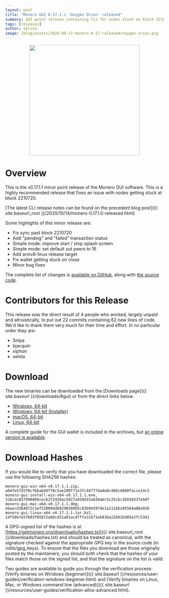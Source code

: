 ```yaml
---
layout: post
title: "Monero GUI 0.17.1.1 'Oxygen Orion' released"
summary: GUI point release containing fix for nodes stuck on block 2210720
tags: [releases]
author: selsta
image: /blog/assets/2020-09-17-monero-0.17-released/oxygen-orion.png
---
```


<div align="center">
    <img src="{{ page.image }}" width="350px">
</div>

# Overview

This is the v0.17.1.1 minor point release of the Monero GUI software. This is a highly recommended release that fixes an issue with nodes getting stuck at block 2210720.

[The latest CLI release notes can be found on the precedent blog post]({{ site.baseurl_root }}/2020/10/14/monero-0.17.1.0-released.html)

Some highlights of this minor release are:

- Fix sync past block 2210720
- Add "pending" and "failed" transaction status
- Simple mode: improve start / stop splash screen
- Simple mode: set default out peers to 16
- Add armv8-linux release target
- Fix wallet getting stuck on close
- Minor bug fixes

The complete list of changes is [available on GitHub](https://github.com/monero-project/monero-gui/compare/v0.17.1.0...v0.17.1.1), along with [the source code](https://github.com/monero-project/monero-gui/tree/v0.17.1.1).

# Contributors for this Release

This release was the direct result of 4 people who worked, largely unpaid and altruistically, to put out 22 commits containing 62 new lines of code. We'd like to thank them very much for their time and effort. In no particular order they are:

- Snipa
- bjacquin
- xiphon
- selsta

# Download

The new binaries can be downloaded from the [Downloads page]({{ site.baseurl }}/downloads/#gui) or from the direct links below.

- [Windows, 64-bit](https://downloads.getmonero.org/gui/monero-gui-win-x64-v0.17.1.1.zip)
- [Windows, 64-bit (Installer)](https://downloads.getmonero.org/gui/monero-gui-install-win-x64-v0.17.1.1.exe)
- [macOS, 64-bit](https://downloads.getmonero.org/gui/monero-gui-mac-x64-v0.17.1.1.dmg)
- [Linux, 64-bit](https://downloads.getmonero.org/gui/monero-gui-linux-x64-v0.17.1.1.tar.bz2)

A complete guide for the GUI wallet is included in the archives, but [an online version is available](https://github.com/monero-ecosystem/monero-GUI-guide/blob/master/monero-GUI-guide.md).

# Download Hashes

If you would like to verify that you have downloaded the correct file, please use the following SHA256 hashes:

```
monero-gui-win-x64-v0.17.1.1.zip, a64fe57d2f0cf6bab49f78c5ae298f71e3fc44777da4e0cd89cd660facce14c2
monero-gui-install-win-x64-v0.17.1.1.exe, 318cec037990d89cec62f2d29ac5827a459d15a638abc5c25cbc3b910337e50f
monero-gui-mac-x64-v0.17.1.1.dmg, ebaecd3b4072c1ef22009dd69290208b5c83b9b597de1a1116bc05564a08a916
monero-gui-linux-x64-v0.17.1.1.tar.bz2, 14f5667e57603f05872a0dcd31a81acd7ffa31b71eb83ba22661bd05e2fc53d1
```

A GPG-signed list of the hashes is at [https://getmonero.org/downloads/hashes.txt]({{ site.baseurl_root }}/downloads/hashes.txt) and should be treated as canonical, with the signature checked against the appropriate GPG key in the source code (in /utils/gpg_keys). To ensure that the files you download are those originally posted by the maintainers, you should both check that the hashes of your files match those on the signed list, and that the signature on the list is valid.

Two guides are available to guide you through the verification process: [Verify binaries on Windows (beginner)]({{ site.baseurl }}/resources/user-guides/verification-windows-beginner.html) and [Verify binaries on Linux, Mac, or Windows command line (advanced)]({{ site.baseurl }}/resources/user-guides/verification-allos-advanced.html).
